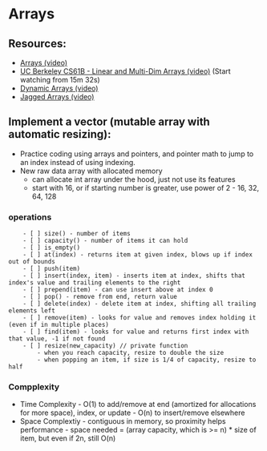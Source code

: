 # Arrays

## Resources:

- [Arrays (video)](https://www.coursera.org/lecture/data-structures/arrays-OsBSF)
- [UC Berkeley CS61B - Linear and Multi-Dim Arrays (video)](https://archive.org/details/ucberkeley_webcast_Wp8oiO_CZZE) (Start watching from 15m 32s)
- [Dynamic Arrays (video)](https://www.coursera.org/lecture/data-structures/dynamic-arrays-EwbnV)
- [Jagged Arrays (video)](https://www.youtube.com/watch?v=1jtrQqYpt7g)

##  Implement a vector (mutable array with automatic resizing):

* Practice coding using arrays and pointers, and pointer math to jump to an index instead of using indexing.
* New raw data array with allocated memory
	* can allocate int array under the hood, just not use its features
	* start with 16, or if starting number is greater, use power of 2 - 16, 32, 64, 128

### operations
        - [ ] size() - number of items
        - [ ] capacity() - number of items it can hold
        - [ ] is_empty()
        - [ ] at(index) - returns item at given index, blows up if index out of bounds
        - [ ] push(item)
        - [ ] insert(index, item) - inserts item at index, shifts that index's value and trailing elements to the right
        - [ ] prepend(item) - can use insert above at index 0
        - [ ] pop() - remove from end, return value
        - [ ] delete(index) - delete item at index, shifting all trailing elements left
        - [ ] remove(item) - looks for value and removes index holding it (even if in multiple places)
        - [ ] find(item) - looks for value and returns first index with that value, -1 if not found
        - [ ] resize(new_capacity) // private function
            - when you reach capacity, resize to double the size
            - when popping an item, if size is 1/4 of capacity, resize to half

### Compplexity
 
* Time Complexity
        - O(1) to add/remove at end (amortized for allocations for more space), index, or update
        - O(n) to insert/remove elsewhere
* Space Complextiy
        - contiguous in memory, so proximity helps performance
        - space needed = (array capacity, which is >= n) * size of item, but even if 2n, still O(n)

